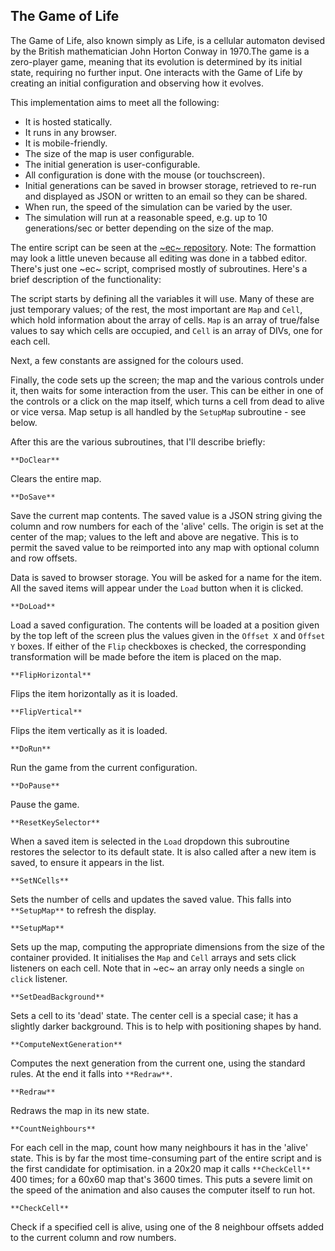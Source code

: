 ## The Game of Life

The Game of Life, also known simply as Life, is a cellular automaton devised by the British mathematician John Horton Conway in 1970.The game is a zero-player game, meaning that its evolution is determined by its initial state, requiring no further input. One interacts with the Game of Life by creating an initial configuration and observing how it evolves.

This implementation aims to meet all the following:

 - It is hosted statically.
 - It runs in any browser.
 - It is mobile-friendly.
 - The size of the map is user configurable.
 - The initial generation is user-configurable.
 - All configuration is done with the mouse (or touchscreen).
 - Initial generations can be saved in browser storage, retrieved to re-run and displayed as JSON or written to an email so they can be shared.
 - When run, the speed of the simulation can be varied by the user.
 - The simulation will run at a reasonable speed, e.g. up to 10 generations/sec or better depending on the size of the map.

 The entire script can be seen at the [~ec~ repository](https://raw.githubusercontent.com/easycoder/easycoder.github.io/master/resources/ecs/life.ecs). Note: The formattion may look a little uneven because all editing was done in a tabbed editor. There's just one ~ec~ script, comprised mostly of subroutines. Here's a brief description of the functionality:

The script starts by defining all the variables it will use. Many of these are just temporary values; of the rest, the most important are `Map` and `Cell`, which hold information about the array of cells. `Map` is an array of true/false values to say which cells are occupied, and `Cell` is an array of DIVs, one for each cell.

Next, a few constants are assigned for the colours used.

Finally, the code sets up the screen; the map and the various controls under it, then waits for some interaction from the user. This can be either in one of the controls or a click on the map itself, which turns a cell from dead to alive or vice versa. Map setup is all handled by the `SetupMap` subroutine - see below.

After this are the various subroutines, that I'll describe briefly:

`**DoClear**`

Clears the entire map.

`**DoSave**`

Save the current map contents. The saved value is a JSON string giving the column and row numbers for each of the 'alive' cells. The origin is set at the center of the map; values to the left and above are negative. This is to permit the saved value to be reimported into any map with optional column and row offsets.

Data is saved to browser storage. You will be asked for a name for the item. All the saved items will appear under the `Load` button when it is clicked.

`**DoLoad**`

Load a saved configuration. The contents will be loaded at a position given by the top left of the screen plus the values given in the `Offset X` and `Offset Y` boxes. If either of the `Flip` checkboxes is checked, the corresponding transformation will be made before the item is placed on the map.

`**FlipHorizontal**`

Flips the item horizontally as it is loaded.

`**FlipVertical**`

Flips the item vertically as it is loaded.

`**DoRun**`

Run the game from the current configuration.

`**DoPause**`

Pause the game.

`**ResetKeySelector**`

When a saved item is selected in the `Load` dropdown this subroutine restores the selector to its default state. It is also called after a new item is saved, to ensure it appears in the list.

`**SetNCells**`

Sets the number of cells and updates the saved value. This falls into `**SetupMap**` to refresh the display.

`**SetupMap**`

Sets up the map, computing the appropriate dimensions from the size of the container provided. It initialises the `Map` and `Cell` arrays and sets click listeners on each cell. Note that in ~ec~ an array only needs a single `on click` listener.

`**SetDeadBackground**`

Sets a cell to its 'dead' state. The center cell is a special case; it has a slightly darker background. This is to help with positioning shapes by hand.

`**ComputeNextGeneration**`

Computes the next generation from the current one, using the standard rules. At the end it falls into `**Redraw**`.

`**Redraw**`

Redraws the map in its new state.

`**CountNeighbours**`

For each cell in the map, count how many neighbours it has in the 'alive' state. This is by far the most time-consuming part of the entire script and is the first candidate for optimisation. in a 20x20 map it calls `**CheckCell**` 400 times; for a 60x60 map that's 3600 times. This puts a severe limit on the speed of the animation and also causes the computer itself to run hot.

`**CheckCell**`

Check if a specified cell is alive, using one of the 8 neighbour offsets added to the current column and row numbers.
